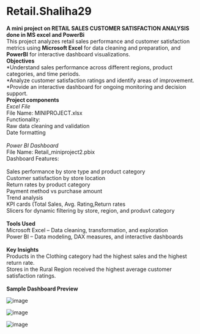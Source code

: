 # Retail.Shaliha29
**A mini project on RETAIL SALES CUSTOMER SATISFACTION ANALYSIS done in MS excel and PowerBi**<br>
This project analyzes retail sales performance and customer satisfaction metrics using **Microsoft Excel** for data cleaning and preparation, and **PowerBI** for interactive dashboard visualizations.<br>
**Objectives**<br>
         *Understand sales performance across different regions, product categories, and time periods.<br>
         *Analyze customer satisfaction ratings and identify areas of improvement.<br>
         *Provide an interactive dashboard for ongoing monitoring and decision support.<br>
**Project components**<br>
     *Excel File*<br>
        File Name: MINIPROJECT.xlsx<br>
        Functionality: <br>
                    Raw data cleaning and validation<br>
                    Date formatting<br>         
       *Power BI Dashboard*<br>
         File Name: Retail_miniproject2.pbix<br>
         Dashboard Features:<br>         
                    Sales performance by store type and product category<br>
                    Customer satisfaction by store location<br>
                    Return rates by product category<br>
                    Payment method  vs purchase amount<br>
                    Trend analysis<br>
                    KPI cards (Total Sales, Avg. Rating,Return rates<br>
                    Slicers for dynamic filtering by store, region, and produvt category<br>                   
 **Tools Used**<br>
       Microsoft Excel – Data cleaning, transformation, and exploration<br>
       Power BI – Data modeling, DAX measures, and interactive dashboards<br>      
**Key Insights**<br>
        Products in the Clothing category had the highest sales and the highest return rate.<br>
        Stores in the Rural Region received the highest average customer satisfaction ratings.<br>        
**Sample Dashboard Preview** <br>


![image](https://github.com/user-attachments/assets/9f97540e-a92f-4539-83dc-a307dde33495)

![image](https://github.com/user-attachments/assets/5cf4fde6-d881-4b7d-bd91-6904fbda2922)

![image](https://github.com/user-attachments/assets/2c353cb8-cadd-4a0c-8e53-2ab29f420425)








     



